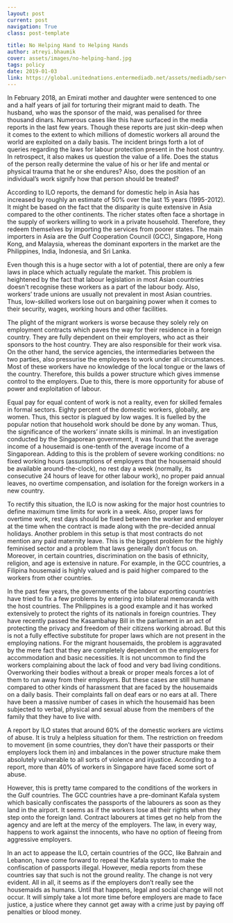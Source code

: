 ```yaml
---
layout: post
current: post
navigation: True
class: post-template

title: No Helping Hand to Helping Hands
author: atreyi.bhaumik
cover: assets/images/no-helping-hand.jpg
tags: policy
date: 2019-01-03
link: https://global.unitednations.entermediadb.net/assets/mediadb/services/module/asset/downloads/preset/assets/2013/01/16180/image300x180cropped.jpg
---
```

In February 2018, an Emirati mother and daughter were sentenced to one and a half years of jail for torturing their migrant maid to death. The husband, who was the sponsor of the maid, was penalised for three thousand dinars. Numerous cases like this have surfaced in the media reports in the last few years. Though these reports are just skin-deep when it comes to the extent to which millions of domestic workers all around the world are exploited on a daily basis. The incident brings forth a lot of queries regarding the laws for labour protection present in the host country. In retrospect, it also makes us question the value of a life. Does the status of the person really determine the value of his or her life and mental or physical trauma that he or she endures? Also, does the position of an individual’s work signify how that person should be treated?

According to ILO reports, the demand for domestic help in Asia has increased by roughly an estimate of 50% over the last 15 years (1995-2012). It might be based on the fact that the disparity is quite extensive in Asia compared to the other continents. The richer states often face a shortage in the supply of workers willing to work in a private household. Therefore, they redeem themselves by importing the services from poorer states. The main importers in Asia are the Gulf Cooperation Council (GCC), Singapore, Hong Kong, and Malaysia, whereas the dominant exporters in the market are the Philippines, India, Indonesia, and Sri Lanka.

Even though this is a huge sector with a lot of potential, there are only a few laws in place which actually regulate the market. This problem is heightened by the fact that labour legislation in most Asian countries doesn't recognise these workers as a part of the labour body. Also, workers’ trade unions are usually not prevalent in most Asian countries. Thus, low-skilled workers lose out on bargaining power when it comes to their security, wages, working hours and other facilities.  

The plight of the migrant workers is worse because they solely rely on employment contracts which paves the way for their residence in a foreign country. They are fully dependent on their employers, who act as their sponsors to the host country. They are also responsible for their work visa. On the other hand, the service agencies, the intermediaries between the two parties, also pressurise the employees to work under all circumstances. Most of these workers have no knowledge of the local tongue or the laws of the country. Therefore, this builds a power structure which gives immense control to the employers. Due to this, there is more opportunity for abuse of power and exploitation of labour.

Equal pay for equal content of work is not a reality, even for skilled females in formal sectors. Eighty percent of the domestic workers, globally, are women. Thus, this sector is plagued by low wages. It is fuelled by the popular notion that household work should be done by any woman. Thus, the significance of the workers’ innate skills is minimal. In an investigation conducted by the Singaporean government, it was found that the average income of a housemaid is one-tenth of the average income of a Singaporean. Adding to this is the problem of severe working conditions: no fixed working hours (assumptions of employers that the housemaid should be available around-the-clock), no rest day a week (normally, its consecutive 24 hours of leave for other labour work), no proper paid annual leaves, no overtime compensation, and isolation for the foreign workers in a new country.

To rectify this situation, the ILO is now asking for the major host countries to define maximum time limits for work in a week. Also, proper laws for overtime work, rest days should be fixed between the worker and employer at the time when the contract is made along with the pre-decided annual holidays. Another problem in this setup is that most contracts do not mention any paid maternity leave. This is the biggest problem for the highly feminised sector and a problem that laws generally don’t focus on. Moreover, in certain countries, discrimination on the basis of ethnicity, religion, and age is extensive in nature. For example, in the GCC countries, a Filipina housemaid is highly valued and is paid higher compared to the workers from other countries.

In the past few years, the governments of the labour exporting countries have tried to fix a few problems by entering into bilateral memoranda with the host countries. The Philippines is a good example and it has worked extensively to protect the rights of its nationals in foreign countries. They have recently passed the Kasambahay Bill in the parliament in an act of protecting the privacy and freedom of their citizens working abroad. But this is not a fully effective substitute for proper laws which are not present in the employing nations.
For the migrant housemaids, the problem is aggravated by the mere fact that they are completely dependent on the employers for accommodation and basic necessities. It is not uncommon to find the workers complaining about the lack of food and very bad living conditions. Overworking their bodies without a break or proper meals forces a lot of them to run away from their employers. But these cases are still humane compared to other kinds of harassment that are faced by the housemaids on a daily basis. Their complaints fall on deaf ears or no ears at all. There have been a massive number of cases in which the housemaid has been subjected to verbal, physical and sexual abuse from the members of the family that they have to live with.

A report by ILO states that around 60% of the domestic workers are victims of abuse. It is truly a helpless situation for them. The restriction on freedom to movement (in some countries, they don’t have their passports or their employers lock them in) and imbalances in the power structure make them absolutely vulnerable to all sorts of violence and injustice. According to a report, more than 40% of workers in Singapore have faced some sort of abuse.

However, this is pretty tame compared to the conditions of the workers in the Gulf countries. The GCC countries have a pre-dominant Kafala system which basically confiscates the passports of the labourers as soon as they land in the airport. It seems as if the workers lose all their rights when they step onto the foreign land. Contract labourers at times get no help from the agency and are left at the mercy of the employers. The law, in every way, happens to work against the innocents, who have no option of fleeing from aggressive employers.

In an act to appease the ILO, certain countries of the GCC, like Bahrain and Lebanon, have come forward to repeal the Kafala system to make the confiscation of passports illegal. However, media reports from these countries say that such is not the ground reality. The change is not very evident. All in all, it seems as if the employers don’t really see the housemaids as humans. Until that happens, legal and social change will not occur. It will simply take a lot more time before employers are made to face justice, a justice where they cannot get away with a crime just by paying off penalties or blood money.
